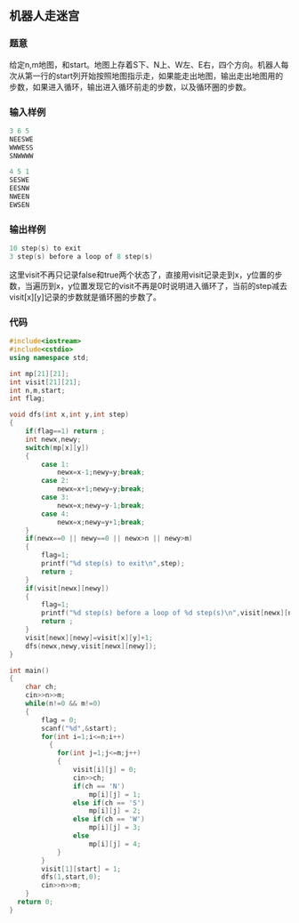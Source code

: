 ## 机器人走迷宫

### 题意
给定n,m地图，和start。地图上存着S下、N上、W左、E右，四个方向。机器人每次从第一行的start列开始按照地图指示走，如果能走出地图，输出走出地图用的步数，如果进入循环，输出进入循环前走的步数，以及循环圈的步数。

### 输入样例
```C++
3 6 5
NEESWE
WWWESS
SNWWWW

4 5 1
SESWE
EESNW
NWEEN
EWSEN
```

### 输出样例
```C++
10 step(s) to exit
3 step(s) before a loop of 8 step(s)
```

这里visit不再只记录false和true两个状态了，直接用visit记录走到x，y位置的步数，当遍历到x，y位置发现它的visit不再是0时说明进入循环了，当前的step减去visit[x][y]记录的步数就是循环圈的步数了。

### 代码
```C++
#include<iostream>
#include<cstdio>
using namespace std;

int mp[21][21];
int visit[21][21];
int n,m,start;
int flag;

void dfs(int x,int y,int step)
{
	if(flag==1) return ;
	int newx,newy;
	switch(mp[x][y])
	{
		case 1:
			newx=x-1;newy=y;break;
		case 2:
			newx=x+1;newy=y;break;
		case 3:
			newx=x;newy=y-1;break;
		case 4:
			newx=x;newy=y+1;break;
	}
	if(newx==0 || newy==0 || newx>n || newy>m)
	{
		flag=1;
    	printf("%d step(s) to exit\n",step);
		return ;
	}
	if(visit[newx][newy])
	{
		flag=1;
    	printf("%d step(s) before a loop of %d step(s)\n",visit[newx][newy] - 1,step+ 1 - visit[newx][newy]);
    	return ;
	}
	visit[newx][newy]=visit[x][y]+1;
	dfs(newx,newy,visit[newx][newy]);
}

int main()
{
	char ch;
	cin>>n>>m;
	while(n!=0 && m!=0)
	{
  		flag = 0;
  		scanf("%d",&start);
  		for(int i=1;i<=n;i++)
		  {
    		for(int j=1;j<=m;j++)
			{
      			visit[i][j] = 0;
      			cin>>ch;
      			if(ch == 'N')
        			mp[i][j] = 1;
      			else if(ch == 'S')
        			mp[i][j] = 2;
      			else if(ch == 'W')
        			mp[i][j] = 3;
      			else
        			mp[i][j] = 4;
    		}
  		}
  		visit[1][start] = 1;
		dfs(1,start,0);
		cin>>n>>m;
	}
  return 0;
}
```

